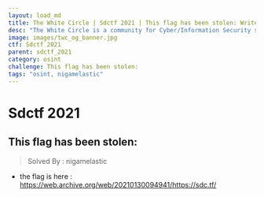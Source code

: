 ```yaml
---
layout: load_md
title: The White Circle | Sdctf 2021 | This flag has been stolen: Writeup
desc: "The White Circle is a community for Cyber/Information Security students, enthusiasts and professionals. You can discuss anything related to Security, share your knowledge with others, get help when you need it and proceed further in your journey with amazing people from all over the world."
image: images/twc_og_banner.jpg
ctf: Sdctf 2021
parent: sdctf_2021
category: osint
challenge: This flag has been stolen:
tags: "osint, nigamelastic"
---
```


<h1 class="heading card-title white-text">Sdctf 2021</h1>

## This flag has been stolen:
> Solved By : nigamelastic

* the flag is here : https://web.archive.org/web/20210130094941/https://sdc.tf/

